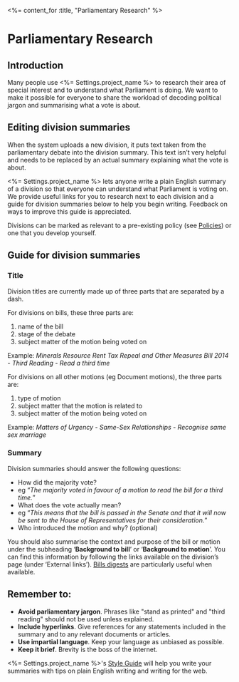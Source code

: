 <%= content_for :title, "Parliamentary Research" %>

# Parliamentary Research
## Introduction
Many people use <%= Settings.project_name %> to research their area of special interest and to understand what Parliament is doing. We want to make it possible for everyone to share the workload of decoding political jargon and summarising what a vote is about.

## Editing division summaries
When the system uploads a new division, it puts text taken from the parliamentary debate into the division summary. This text isn’t very helpful and needs to be replaced by an actual summary explaining what the vote is about.

<%= Settings.project_name %> lets anyone write a plain English summary of a division so that everyone can understand what Parliament is voting on. We provide useful links for you to research next to each division and a guide for division summaries below to help you begin writing. Feedback on ways to improve this guide is appreciated.

Divisions can be marked as relevant to a pre-existing policy (see [Policies](http://publicwhip-rails.openaustraliafoundation.org.au/policies)) or one that you develop yourself.

## Guide for division summaries
### Title
Division titles are currently made up of three parts that are separated by a dash. 

For divisions on bills, these three parts are: 
1. name of the bill
2. stage of the debate
3. subject matter of the motion being voted on

Example: *Minerals Resource Rent Tax Repeal and Other Measures Bill 2014 - Third Reading - Read a third time* 

For divisions on all other motions (eg Document motions), the three parts are:
1. type of motion
2. subject matter that the motion is related to
3. subject matter of the motion being voted on 

Example: *Matters of Urgency - Same-Sex Relationships - Recognise same sex marriage*

### Summary
Division summaries should answer the following questions:
* How did the majority vote?
 * eg “*The majority voted in favour of a motion to read the bill for a third time.*”
* What does the vote actually mean?
 * eg “*This means that the bill is passed in the Senate and that it will now be sent to the House of Representatives for their consideration.*”
* Who introduced the motion and why? (optional)

You should also summarise the context and purpose of the bill or motion under the subheading ‘**Background to bill**’ or ‘**Background to motion**’. You can find this information by following the links available on the division’s page (under ‘External links’). [Bills digests](http://www.aph.gov.au/Parliamentary_Business/Bills_Legislation/Bills_Digests) are particularly useful when available.

## Remember to:
* **Avoid parliamentary jargon**. Phrases like "stand as printed" and "third reading" should not be used unless explained. 
* **Include hyperlinks**. Give references for any statements included in the summary and to any relevant documents or articles.
* **Use impartial language**. Keep your language as unbiased as possible.
* **Keep it brief**. Brevity is the boss of the internet.

<%= Settings.project_name %>'s [Style Guide](/help/style-guide) will help you write your summaries with tips on plain English writing and writing for the web.

